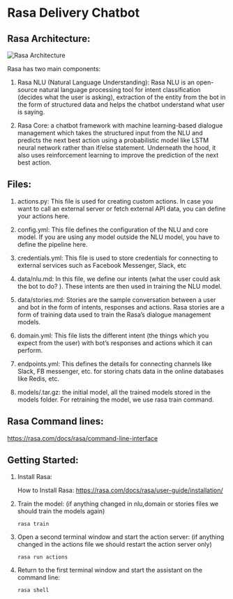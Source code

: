 # Rasa Delivery Chatbot
 
## Rasa Architecture:

![Rasa Architecture](https://github.com/ayaallaa/Delivery-Chatbot/blob/main/Rasa_Chatbot/images/rasa%20architecture.png?raw=true)

Rasa has two main components:

1. Rasa NLU (Natural Language Understanding): Rasa NLU is an open-source natural language processing tool for intent classification (decides what the user is asking), extraction of the entity from the bot in the form of structured data and helps the chatbot understand what user is saying.

2. Rasa Core: a chatbot framework with machine learning-based dialogue management which takes the structured input from the NLU and predicts the next best action using a probabilistic model like LSTM neural network rather than if/else statement. Underneath the hood,  it also uses reinforcement learning to improve the prediction of the next best action.

## Files: 

1. actions.py: This file is used for creating custom actions. In case you want to call an external server or fetch external API data, you can define your actions here.

2. config.yml: This file defines the configuration of the NLU and core model. If you are using any model outside the NLU model, you have to define the pipeline here.

3. credentials.yml: This file is used to store credentials for connecting to external services such as Facebook Messenger, Slack, etc

4. data/nlu.md: In this file, we define our intents (what the user could ask the bot to do? ).  These intents are then used in training the NLU model.

5. data/stories.md: Stories are the sample conversation between a user and bot in the form of intents, responses and actions. Rasa stories are a form of training data used to train the Rasa’s dialogue management models.

6. domain.yml: This file lists the different intent (the things which you expect from the user) with bot’s responses and actions which it can perform.

7. endpoints.yml: This defines the details for connecting channels like Slack, FB messenger, etc. for storing chats data in the online databases like Redis, etc.

8. models/<timestamps>.tar.gz: the initial model, all the trained models stored in the models folder. For retraining the model, we use rasa train command.


## Rasa Command lines:

https://rasa.com/docs/rasa/command-line-interface


## Getting Started: 

1. Install Rasa:

   How to Install Rasa: https://rasa.com/docs/rasa/user-guide/installation/

2. Train the model: (if anything changed in nlu,domain or stories files we should train the models again)

   ``rasa train``

3. Open a second terminal window and start the action server: (if anything changed in the actions file we should restart the action server only)

   ``rasa run actions``

4. Return to the first terminal window and start the assistant on the command line:

   ``rasa shell``
